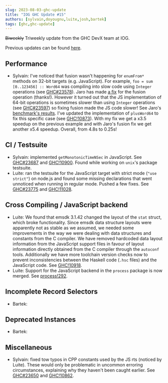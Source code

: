 ```yaml
---
slug: 2023-08-03-ghc-update
title: "IOG GHC Update #15"
authors: [sylvain,doyougnu,luite,josh,bartek]
tags: [ghc,ghc-update]
---
```


~~Biweekly~~ Triweekly update from the GHC DevX team at IOG.

<!-- truncate -->

Previous updates can be found [here](https://engineering.iog.io/tags/ghc-update).

## Performance

- Sylvain: I've noticed that fusion wasn't happening for `enumFrom*` methods on 32-bit targets (e.g. JavaScript).
  For example, `foo = sum [0..123456] :: Word64` was compiling into slow code using `Integer` operations (see [GHC#23578](https://gitlab.haskell.org/ghc/ghc/-/issues/23578)).
  Jaro has made [a fix](https://gitlab.haskell.org/ghc/ghc/-/merge_requests/10825) for the fusion operation (thanks!).
  However it turned out that the JS implementation of 64-bit operations is sometimes slower than using `Integer` operations
  (see [GHC#23597](https://gitlab.haskell.org/ghc/ghc/-/issues/23597)) so fixing fusion made the JS code slower!
  See Jaro's [benchmark's results](https://github.com/haskell/core-libraries-committee/issues/187#issuecomment-1637560782).
  I've updated the implementation of `plusWord64` to fix this specific case (see [GHC!10873](https://gitlab.haskell.org/ghc/ghc/-/merge_requests/10873)).
  With my fix we get a x3.5 speedup on the previous example and with Jaro's fusion fix we get another x5.4 speedup.
  Overall, from 4.8s to 0.25s!

## CI / Testsuite

- Sylvain: implemented `getMonotonicTimeNSec` in JavaScript. See [GHC#23687](https://gitlab.haskell.org/ghc/ghc/-/issues/23687)
  and [GHC!10900](https://gitlab.haskell.org/ghc/ghc/-/merge_requests/10900).
  Found while working on `unix`'s package testsuite.
- Luite: ran the testsuite for the JavaScript target with strict mode (`"use strict"`) on node.js and found some missing declarations that went unnoticed when running in regular mode. Pushed a few fixes. See [GHC#23775](https://gitlab.haskell.org/ghc/ghc/-/issues/23775) and [GHC!11028](https://gitlab.haskell.org/ghc/ghc/-/merge_requests/11028).

## Cross Compiling / JavaScript backend

- Luite: We found that emsdk 3.1.42 changed the layout of the `stat` struct, which broke functionality. Since emsdk data structure layouts were apparently not as stable as we assumed, we needed some improvements in the way we were dealing with data structures and constants from the C compiler. We have removed hardcoded data layout information from the JavaScript support files in favour of layout information directly obtained from the C compiler through the `autoconf` tools. Additionally we have more toolchain version checks now to prevent inconsistencies between the Haskell code (`.hsc` files) and the JavaScript code. See [GHC!10918](https://gitlab.haskell.org/ghc/ghc/-/merge_requests/10918).
- Luite: Support for the JavaScript backend in the `process` package is now merged. See [process!292](https://github.com/haskell/process/pull/292).

## Incomplete Record Selectors

- Bartek:

## Deprecated Instances

- Bartek:

## Miscellaneous

- Sylvain: fixed tow typos in CPP constants used by the JS rts (noticed by Luite). These would only be problematic in uncommon erroring circumstances, explaining why they haven't been caught earlier.
  See [GHC#23650](https://gitlab.haskell.org/ghc/ghc/-/issues/23650) and [GHC!10862](https://gitlab.haskell.org/ghc/ghc/-/merge_requests/10862).

